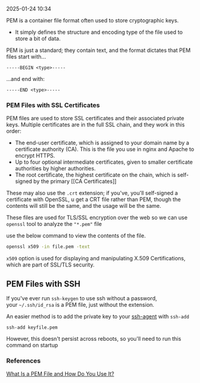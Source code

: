 
2025-01-24 10:34

PEM is a container file format often used to store cryptographic keys.
- It simply defines the structure and encoding type of the file used to store a bit of data.

PEM is just a standard; they contain text, and the format dictates that PEM files start with...
```
-----BEGIN <type>-----
```

...and end with:

```
-----END <type>-----
```
### PEM Files with SSL Certificates

PEM files are used to store SSL certificates and their associated private keys. Multiple certificates are in the full SSL chain, and they work in this order:

- The end-user certificate, which is assigned to your domain name by a certificate authority (CA). This is the file you use in nginx and Apache to encrypt HTTPS.
- Up to four optional intermediate certificates, given to smaller certificate authorities by higher authorities.
- The root certificate, the highest certificate on the chain, which is self-signed by the primary [[CA Certificates]]

These may also use the `.crt` extension; if you've, you'll self-signed a certificate with OpenSSL, u get a CRT file rather than PEM, though the contents will still be the same, and the usage will be the same.

These files are used for TLS/SSL encryption over the web so we can use `openssl` tool to analyze the `"*.pem"` file

use the below command to view the contents of the file.
```sh
openssl x509 -in file.pem -text
```
`x509` option is used for displaying and manipulating X.509 Certifications, which are part of SSL/TLS security.

## PEM Files with SSH

If you've ever run `ssh-keygen` to use ssh without a password, your `~/.ssh/id_rsa` is a PEM file, just without the extension.

An easier method is to add the private key to your [ssh-agent](https://www.howtogeek.com/devops/what-is-ssh-agent-forwarding-and-how-do-you-use-it/) with `ssh-add`
```
ssh-add keyfile.pem
```
However, this doesn't persist across reboots, so you'll need to run this command on startup

### References
[What Is a PEM File and How Do You Use It?](https://www.howtogeek.com/devops/what-is-a-pem-file-and-how-do-you-use-it/)